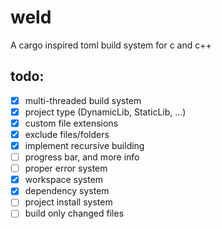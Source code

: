# weld
A cargo inspired toml build system for c and c++

## todo:
- [x] multi-threaded build system
- [x] project type (DynamicLib, StaticLib, ...)
- [x] custom file extensions
- [x] exclude files/folders
- [x] implement recursive building
- [ ] progress bar, and more info
- [ ] proper error system
- [x] workspace system
- [x] dependency system
- [ ] project install system
- [ ] build only changed files
